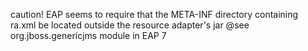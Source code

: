 caution!
EAP seems to require that the META-INF directory containing ra.xml be located outside the resource adapter's jar
@see org.jboss.genericjms module in EAP 7
